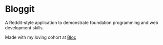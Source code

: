 # Bloggit

A Reddit-style application to demonstrate foundation programming and web development skills.

Made with my loving cohort at [Bloc](http://bloc.io)
